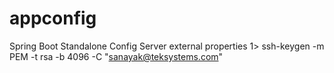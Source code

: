 # appconfig
Spring Boot Standalone Config Server external properties
1> ssh-keygen -m PEM -t rsa -b 4096 -C "sanayak@teksystems.com"
